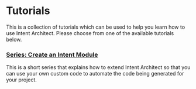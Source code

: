 # Tutorials

This is a collection of tutorials which can be used to help you learn how to use Intent Architect.
Please choose from one of the available tutorials below.

### [Series: Create an Intent Module](create-intent-module-series.md)
This is a short series that explains how to extend Intent Architect so that you can use your own custom code to automate the code being generated for your project.
